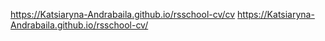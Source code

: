 https://Katsiaryna-Andrabaila.github.io/rsschool-cv/cv
https://Katsiaryna-Andrabaila.github.io/rsschool-cv/